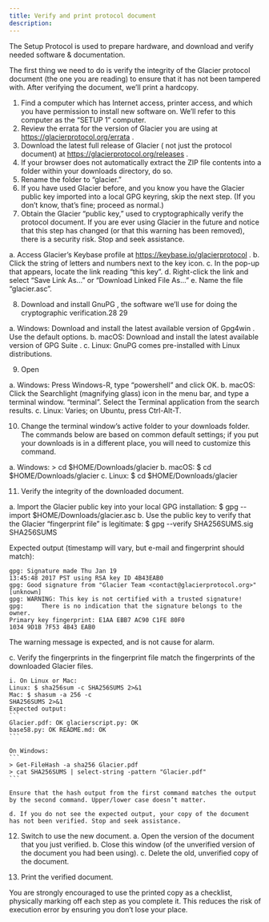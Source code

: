 ```yaml
---
title: Verify and print protocol document
description:
---
```


The Setup Protocol is used to prepare hardware, and download and verify needed
software & documentation.

The first thing we need to do is verify the integrity of
the Glacier protocol document (the one you are reading) to ensure that it
has not been tampered with. After verifying the document, we’ll print
a hardcopy.

1. Find a computer which has Internet access, printer
  access, and which you have permission to install new software on.
  We’ll refer to this computer as the “SETUP 1” computer.
2. Review the errata for the version of Glacier you are using at
https://glacierprotocol.org/errata .
3. Download the latest full release of Glacier ( not just the protocol document)
at https://glacierprotocol.org/releases .
4. If your browser does not automatically extract the ZIP file contents into a folder within your downloads directory, do so.
5. Rename the folder to “glacier.”
6. If you
have used Glacier before, and you know you have the Glacier public key
imported into a local GPG keyring, skip the next step. (If you don’t know,
that’s fine; proceed as normal.)
7. Obtain the Glacier “public key,” used to cryptographically verify the
protocol document.
If you are ever
using Glacier in the future and notice that this step has changed (or that
this warning has been removed), there is a security risk. Stop and seek
assistance.

  a. Access Glacier’s Keybase profile at https://keybase.io/glacierprotocol .
  b. Click the string of letters and numbers next to the key icon.
  c. In the pop-up that appears, locate the link reading “this key”.
  d. Right-click the link and select “Save Link As...” or “Download Linked File
  As...”
  e. Name the file “glacier.asc”.

8. Download and install GnuPG , the software we’ll use for doing the cryptographic verification.28 29

  a. Windows: Download and install the latest available version of Gpg4win . Use
  the default options.
  b. macOS: Download and install the latest available version of GPG Suite .
  c. Linux: GnuPG comes pre-installed with Linux distributions.

9. Open

  a. Windows: Press Windows-R, type “powershell” and click OK.
  b. macOS: Click the Searchlight (magnifying glass) icon in the menu bar, and
  type a terminal window. “terminal”. Select the Terminal application from the
  search results.
  c. Linux: Varies; on Ubuntu, press Ctrl-Alt-T.

10. Change the terminal window’s active folder to your downloads folder. The commands below are based on common default settings; if you put your downloads is in a different place, you will need to customize this command.

  a. Windows:  > cd $HOME/Downloads/glacier
  b. macOS:  $ cd $HOME/Downloads/glacier
 c. Linux: $ cd $HOME/Downloads/glacier

11. Verify the integrity of the downloaded document.

  a. Import the Glacier public key
  into your local GPG installation:
  $ gpg --import $HOME/Downloads/glacier.asc
  b. Use the public key to verify that the Glacier “fingerprint file” is legitimate:
  $ gpg --verify SHA256SUMS.sig SHA256SUMS

  Expected output (timestamp will vary, but e-mail and fingerprint should match):

  ```
  gpg: Signature made Thu Jan 19
  13:45:48 2017 PST using RSA key ID 4B43EAB0
  gpg: Good signature from "Glacier Team <contact@glacierprotocol.org>" [unknown]
  gpg: WARNING: This key is not certified with a trusted signature!
  gpg:     There is no indication that the signature belongs to the
  owner.
  Primary key fingerprint: E1AA EBB7 AC90 C1FE 80F0
  1034 9D1B 7F53 4B43 EAB0
  ```

  The warning message is expected, and is not cause for alarm.

  c. Verify the fingerprints in the fingerprint file match the fingerprints of the downloaded Glacier files.

    i. On Linux or Mac:
    Linux: $ sha256sum -c SHA256SUMS 2>&1
    Mac: $ shasum -a 256 -c
    SHA256SUMS 2>&1
    Expected output:
    ```
    Glacier.pdf: OK glacierscript.py: OK
    base58.py: OK README.md: OK
    ```

    On Windows:
    ```
    > Get-FileHash -a sha256 Glacier.pdf
    > cat SHA256SUMS | select-string -pattern "Glacier.pdf"
    ```

    Ensure that the hash output from the first command matches the output by the second command. Upper/lower case doesn’t matter.

    d. If you do not see the expected output, your copy of the document has not been verified. Stop and seek assistance.

12. Switch to use the new document.
  a. Open the version of the document that you just verified.
  b. Close this window (of the unverified version of the document you had been
  using).
  c. Delete the old, unverified copy of the document.

13. Print the verified document.

You are strongly encouraged to use the printed copy as a checklist, physically
marking off each step as you complete it. This reduces the risk of execution
error by ensuring you don’t lose your place.
